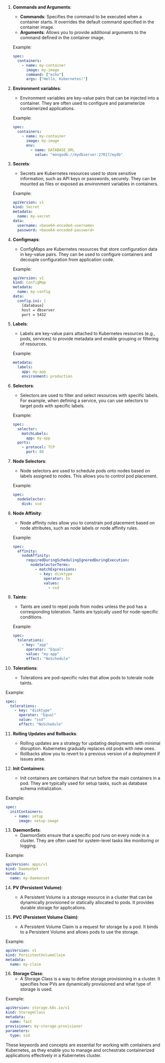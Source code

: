 

1. **Commands and Arguments**:
   - **Commands**: Specifies the command to be executed when a container starts. It overrides the default command specified in the container image.
   - **Arguments**: Allows you to provide additional arguments to the command defined in the container image.

   Example:
   ```yaml
   spec:
     containers:
       - name: my-container
         image: my-image
         command: ["echo"]
         args: ["Hello, Kubernetes!"]
   ```

2. **Environment variables**:
   - Environment variables are key-value pairs that can be injected into a container. They are often used to configure and parameterize containerized applications.

   Example:
   ```yaml
   spec:
     containers:
       - name: my-container
         image: my-image
         env:
           - name: DATABASE_URL
             value: "mongodb://mydbserver:27017/mydb"
   ```

3. **Secrets**:
   - Secrets are Kubernetes resources used to store sensitive information, such as API keys or passwords, securely. They can be mounted as files or exposed as environment variables in containers.

   Example:
   ```yaml
   apiVersion: v1
   kind: Secret
   metadata:
     name: my-secret
   data:
     username: <base64-encoded-username>
     password: <base64-encoded-password>
   ```

4. **Configmaps**:
   - ConfigMaps are Kubernetes resources that store configuration data in key-value pairs. They can be used to configure containers and decouple configuration from application code.

   Example:
   ```yaml
   apiVersion: v1
   kind: ConfigMap
   metadata:
     name: my-config
   data:
     config.ini: |
       [database]
       host = dbserver
       port = 5432
   ```

5. **Labels**:
   - Labels are key-value pairs attached to Kubernetes resources (e.g., pods, services) to provide metadata and enable grouping or filtering of resources.

   Example:
   ```yaml
   metadata:
     labels:
       app: my-app
       environment: production
   ```

6. **Selectors**:
   - Selectors are used to filter and select resources with specific labels. For example, when defining a service, you can use selectors to target pods with specific labels.

   Example:
   ```yaml
   spec:
     selector:
       matchLabels:
         app: my-app
     ports:
       - protocol: TCP
         port: 80
   ```

7. **Node Selectors**:
   - Node selectors are used to schedule pods onto nodes based on labels assigned to nodes. This allows you to control pod placement.

   Example:
   ```yaml
   spec:
     nodeSelector:
       disk: ssd
   ```

8. **Node Affinity**:
   - Node affinity rules allow you to constrain pod placement based on node attributes, such as node labels or node affinity rules.

   Example:
   ```yaml
   spec:
     affinity:
       nodeAffinity:
         requiredDuringSchedulingIgnoredDuringExecution:
           nodeSelectorTerms:
             - matchExpressions:
               - key: disktype
                 operator: In
                 values:
                   - ssd
   ```

9. **Taints**:
   - Taints are used to repel pods from nodes unless the pod has a corresponding toleration. Taints are typically used for node-specific conditions.

   Example:
   ```yaml
   spec:
     tolerations:
       - key: "app"
         operator: "Equal"
         value: "my-app"
         effect: "NoSchedule"
   ```

10. **Tolerations**:
    - Tolerations are pod-specific rules that allow pods to tolerate node taints.

   Example:
   ```yaml
   spec:
     tolerations:
       - key: "disktype"
         operator: "Equal"
         value: "ssd"
         effect: "NoSchedule"
   ```

11. **Rolling Updates and Rollbacks**:
    - Rolling updates are a strategy for updating deployments with minimal disruption. Kubernetes gradually replaces old pods with new ones.
    - Rollbacks allow you to revert to a previous version of a deployment if issues arise.

12. **Init Containers**:
    - Init containers are containers that run before the main containers in a pod. They are typically used for setup tasks, such as database schema initialization.

   Example:
   ```yaml
   spec:
     initContainers:
       - name: setup
         image: setup-image
   ```

13. **DaemonSets**:
    - DaemonSets ensure that a specific pod runs on every node in a cluster. They are often used for system-level tasks like monitoring or logging.

   Example:
   ```yaml
   apiVersion: apps/v1
   kind: DaemonSet
   metadata:
     name: my-daemonset
   ```

14. **PV (Persistent Volume)**:
    - A Persistent Volume is a storage resource in a cluster that can be dynamically provisioned or statically allocated to pods. It provides durable storage for applications.

15. **PVC (Persistent Volume Claim)**:
    - A Persistent Volume Claim is a request for storage by a pod. It binds to a Persistent Volume and allows pods to use the storage.

   Example:
   ```yaml
   apiVersion: v1
   kind: PersistentVolumeClaim
   metadata:
     name: my-claim
   ```

16. **Storage Class**:
    - A Storage Class is a way to define storage provisioning in a cluster. It specifies how PVs are dynamically provisioned and what type of storage is used.

   Example:
   ```yaml
   apiVersion: storage.k8s.io/v1
   kind: StorageClass
   metadata:
     name: fast
   provisioner: my-storage-provisioner
   parameters:
     type: ssd
   ```

These keywords and concepts are essential for working with containers and Kubernetes, as they enable you to manage and orchestrate containerized applications effectively in a Kubernetes cluster.

